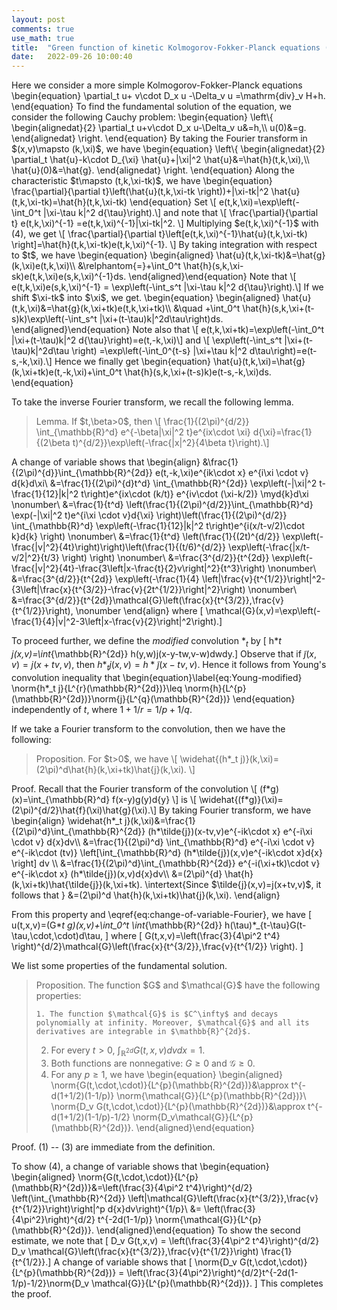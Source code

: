 ```yaml
---
layout: post
comments: true
use_math: true
title:  "Green function of kinetic Kolmogorov-Fokker-Planck equations (modifying)"
date:   2022-09-26 10:00:40 
---
```

 

<div>
 Here we consider a more simple Kolmogorov-Fokker-Planck equations
\begin{equation} 
\partial_t u+ v\cdot D_x u -\Delta_v u =\mathrm{div}_v H+h.
\end{equation}
To find the fundamental solution of the equation, we consider the following Cauchy problem:
\begin{equation}
\left\{
\begin{alignedat}{2}
\partial_t u+v\cdot D_x u-\Delta_v u&=h,\\
u(0)&=g.
\end{alignedat}
\right.
\end{equation}
By taking the Fourier transform in $(x,v)\mapsto (k,\xi)$, we have 
\begin{equation}
\left\{
\begin{alignedat}{2}
\partial_t \hat{u}-k\cdot D_{\xi} \hat{u}+|\xi|^2 \hat{u}&=\hat{h}(t,k,\xi),\\
\hat{u}(0)&=\hat{g}.
\end{alignedat}
\right.
\end{equation}
Along the characteristic $t\mapsto (t,k,\xi-tk)$, we have 
\begin{equation} 
	\frac{\partial}{\partial t}\left(\hat{u}(t,k,\xi-tk \right))+|\xi-tk|^2 \hat{u}(t,k,\xi-tk)=\hat{h}(t,k,\xi-tk)  
\end{equation}
Set 
\[	e(t,k,\xi)=\exp\left(-\int_0^t |\xi-\tau k|^2 d{\tau}\right).\]
and note that 
\[	\frac{\partial}{\partial t} e(t,k,\xi)^{-1} =e(t,k,\xi)^{-1}|\xi-tk|^2. \]
Multiplying $e(t,k,\xi)^{-1}$ with (4), we get
\[ 	\frac{\partial}{\partial t}\left[e(t,k,\xi)^{-1}\hat{u}(t,k,\xi-tk) \right]=\hat{h}(t,k,\xi-tk)e(t,k,\xi)^{-1}. \]
By taking integration with respect to $t$, we have 
\begin{equation} \begin{aligned}
\hat{u}(t,k,\xi-tk)&=\hat{g}(k,\xi)e(t,k,\xi)\\
&\relphantom{=}+\int_0^t \hat{h}(s,k,\xi-sk)e(t,k,\xi)e(s,k,\xi)^{-1}ds.
\end{aligned}\end{equation}
Note that
\[	e(t,k,\xi)e(s,k,\xi)^{-1} = \exp\left(-\int_s^t |\xi-\tau k|^2 d{\tau}\right).\]
If we shift $\xi-tk$ into $\xi$, we get. 
\begin{equation} \begin{aligned}
\hat{u}(t,k,\xi)&=\hat{g}(k,\xi+tk)e(t,k,\xi+tk)\\
&\quad +\int_0^t \hat{h}(s,k,\xi+(t-s)k)\exp\left(-\int_s^t |\xi+(t-\tau)k|^2d\tau\right)ds.
\end{aligned}\end{equation}
Note also that 
\[	e(t,k,\xi+tk)=\exp\left(-\int_0^t |\xi+(t-\tau)k|^2 d{\tau}\right)=e(t,-k,\xi)\]
and
\[	\exp\left(-\int_s^t |\xi+(t-\tau)k|^2d\tau \right) =\exp\left(-\int_0^{t-s} |\xi+\tau k|^2 d\tau\right)=e(t-s,-k,\xi).\]
Hence we finally get 
\begin{equation} 
\hat{u}(t,k,\xi)=\hat{g}(k,\xi+tk)e(t,-k,\xi)+\int_0^t \hat{h}(s,k,\xi+(t-s)k)e(t-s,-k,\xi)ds.
\end{equation}

To take the inverse Fourier transform, we recall the following lemma.

<blockquote>
Lemma. If $t,\beta>0$, then 
\[	\frac{1}{(2\pi)^{d/2}} \int_{\mathbb{R}^d} e^{-\beta|\xi|^2 t}e^{ix\cdot \xi} d{\xi}=\frac{1}{(2\beta t)^{d/2}}\exp\left(-\frac{|x|^2}{4\beta t}\right).\]
</blockquote>

A change of variable shows that 
\begin{align} 
&\frac{1}{(2\pi)^{d}}\int_{\mathbb{R}^{2d}} e(t,-k,\xi)e^{ik\cdot x} e^{i\xi \cdot v} d{k}d\xi\\
&=\frac{1}{(2\pi)^{d}t^d} \int_{\mathbb{R}^{2d}} \exp\left(-|\xi|^2 t-\frac{1}{12}|k|^2 t\right)e^{ix\cdot (k/t)} e^{iv\cdot (\xi-k/2)} \myd{k}d\xi \nonumber\\
&=\frac{1}{t^d} \left(\frac{1}{(2\pi)^{d/2}}\int_{\mathbb{R}^d} \exp(-|\xi|^2 t)e^{i\xi \cdot v}d{\xi} \right)\left(\frac{1}{(2\pi)^{d/2}} \int_{\mathbb{R}^d} \exp\left(-\frac{1}{12}|k|^2 t\right)e^{i(x/t-v/2)\cdot k}d{k} \right) \nonumber\\
&=\frac{1}{t^d} \left(\frac{1}{(2t)^{d/2}} \exp\left(-\frac{|v|^2}{4t}\right)\right)\left(\frac{1}{(t/6)^{d/2}} \exp\left(-\frac{|x/t-v/2|^2}{t/3} \right) \right) \nonumber\\
&=\frac{3^{d/2}}{t^{2d}} \exp\left(-\frac{|v|^2}{4t}-\frac{3\left|x-\frac{t}{2}v\right|^2}{t^3}\right) \nonumber\\
&=\frac{3^{d/2}}{t^{2d}} \exp\left(-\frac{1}{4} \left|\frac{v}{t^{1/2}}\right|^2-{3\left|\frac{x}{t^{3/2}}-\frac{v}{2t^{1/2}}\right|^2}\right) \nonumber\\
&=\frac{3^{d/2}}{t^{2d}}\mathcal{G}\left(\frac{x}{t^{3/2}},\frac{v}{t^{1/2}}\right), \nonumber
\end{align}
where
\[	\mathcal{G}(x,v)=\exp\left(-\frac{1}{4}|v|^2-3\left|x-\frac{v}{2}\right|^2\right).\]  

To proceed further, we define the <em>modified</em> convolution $*_t$ by 
\[	h*_t j(x,v)=\int_{\mathbb{R}^{2d}} h(y,w)j(x-y-tw,v-w)dwdy.\]
Observe that if $\tilde{j}(x,v)=j(x+tv,v)$, then $h*_t j(x,v)=h*\tilde{j}(x-tv,v)$. Hence it follows from Young's convolution inequality that 
\begin{equation}\label{eq:Young-modified}
	\norm{h*_t j}{L^{r}(\mathbb{R}^{2d})}\leq \norm{h}{L^{p}(\mathbb{R}^{2d})}\norm{j}{L^{q}(\mathbb{R}^{2d})} 
\end{equation}
independently of $t$, where $1+1/r=1/p+1/q$. 

If we take a Fourier transform to the convolution, then we have the following:
<blockquote>
Proposition. For $t>0$, we have 
\[	\widehat{(h*_t j)}(k,\xi)=(2\pi)^d\hat{h}(k,\xi+tk)\hat{j}(k,\xi). \]
</blockquote>
Proof. Recall that the Fourier transform of the convolution
\[	(f*g)(x)=\int_{\mathbb{R}^d} f(x-y)g(y)d{y} \]
is 
\[	\widehat{(f*g)}(\xi)=(2\pi)^{d/2}\hat{f}(\xi)\hat{g}(\xi).\]
By taking Fourier transform, we have 
\begin{align}
\widehat{h*_t j}(k,\xi)&=\frac{1}{(2\pi)^d}\int_{\mathbb{R}^{2d}} (h*\tilde{j})(x-tv,v)e^{-ik\cdot x} e^{-i\xi \cdot v} d{x}dv\\
&=\frac{1}{(2\pi)^d} \int_{\mathbb{R}^d} e^{-i\xi \cdot v} e^{-ik\cdot (tv)} \left[\int_{\mathbb{R}^d} (h*\tilde{j})(x,v)e^{-ik\cdot x}d{x} \right] dv \\
&=\frac{1}{(2\pi)^d}\int_{\mathbb{R}^{2d}} e^{-i(\xi+tk)\cdot v} e^{-ik\cdot x} (h*\tilde{j})(x,v)d{x}dv\\
&=(2\pi)^{d} \hat{h}(k,\xi+tk)\hat{\tilde{j}}(k,\xi+tk).
\intertext{Since $\tilde{j}(x,v)=j(x+tv,v)$, it follows that }
&=(2\pi)^d \hat{h}(k,\xi+tk)\hat{j}(k,\xi).
\end{align}
	
	
From this property and \eqref{eq:change-of-variable-Fourier}, we have 
\[	u(t,x,v)=(G*_t g)(x,v)+\int_0^t \int_{\mathbb{R}^{2d}} h(\tau)*_{t-\tau}G(t-\tau,\cdot,\cdot)d\tau, \]
where 
\[	G(t,x,v)=\left(\frac{3}{4\pi^2 t^4} \right)^{d/2}\mathcal{G}\left(\frac{x}{t^{3/2}},\frac{v}{t^{1/2}} \right). \]

 We list some properties of the fundamental solution.
<blockquote>
Proposition. The function $G$ and $\mathcal{G}$ have the following properties:

	1. The function $\mathcal{G}$ is $C^\infty$ and decays polynomially at infinity. Moreover, $\mathcal{G}$ and all its derivatives are integrable in $\mathbb{R}^{2d}$.
2. For every $t>0$, $\int_{\mathbb{R}^{2d}} G(t,x,v)d{v}dx=1$.
3. Both functions are nonnegative: $G\geq 0$ and $\mathcal{G}\geq 0$.
4. For any $p\geq 1$, we have 
\begin{equation} \begin{aligned}
	\norm{G(t,\cdot,\cdot)}{L^{p}(\mathbb{R}^{2d})}&\approx t^{-d(1+1/2)(1-1/p)} \norm{\mathcal{G}}{L^{p}(\mathbb{R}^{2d})}\\
	\norm{D_v G(t,\cdot,\cdot)}{L^{p}(\mathbb{R}^{2d})}&\approx t^{-d(1+1/2)(1-1/p)-1/2} \norm{D_v\mathcal{G}}{L^{p}(\mathbb{R}^{2d})}.
\end{aligned}\end{equation} 
</blockquote>
Proof. (1) -- (3) are immediate from the definition. 

To show (4), a change of variable shows that 
\begin{equation} \begin{aligned}
\norm{G(t,\cdot,\cdot)}{L^{p}(\mathbb{R}^{2d})}&=\left(\frac{3}{4\pi^2 t^4}\right)^{d/2} \left(\int_{\mathbb{R}^{2d}} \left|\mathcal{G}\left(\frac{x}{t^{3/2}},\frac{v}{t^{1/2}}\right)\right|^p d{x}dv\right)^{1/p}\\
&= \left(\frac{3}{4\pi^2}\right)^{d/2} t^{-2d(1-1/p)} \norm{\mathcal{G}}{L^{p}(\mathbb{R}^{2d})}.
\end{aligned}\end{equation}
To show the second estimate, we note that 
\[	D_v G(t,x,v) = \left(\frac{3}{4\pi^2 t^4}\right)^{d/2} D_v \mathcal{G}\left(\frac{x}{t^{3/2}},\frac{v}{t^{1/2}}\right) \frac{1}{t^{1/2}}.\]
A change of variable shows that 
\[	\norm{D_v G(t,\cdot,\cdot)}{L^{p}(\mathbb{R}^{2d})} = \left(\frac{3}{4\pi^2}\right)^{d/2}t^{-2d(1-1/p)-1/2}\norm{D_v \mathcal{G}}{L^{p}(\mathbb{R}^{2d})}.  \]
This completes the proof.  
</div>


